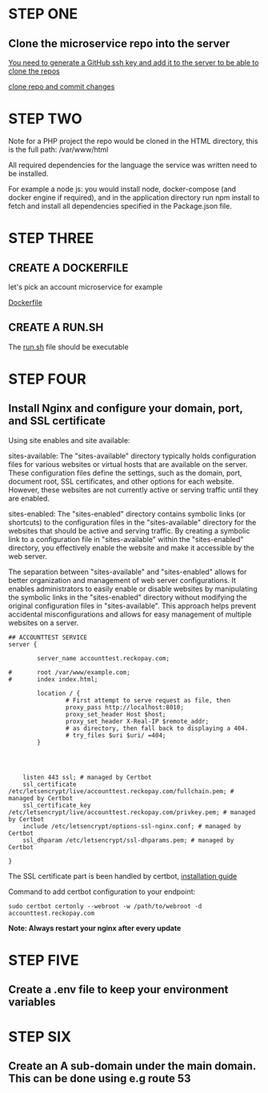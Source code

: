 # STEP ONE
## Clone the microservice repo into the server

[You need to generate a GitHub ssh key and add it to the server to be able to clone the repos](https://www.theserverside.com/blog/Coffee-Talk-Java-News-Stories-and-Opinions/GitHub-SSH-Key-Setup-Config-Ubuntu-Linux)

[clone repo and commit changes](https://learn.microsoft.com/en-us/azure/developer/javascript/how-to/with-visual-studio-code/clone-github-repository?tabs=create-repo-command-palette%2Cinitialize-repo-activity-bar%2Ccreate-branch-command-palette%2Ccommit-changes-command-palette%2Cpush-command-palette)


# STEP TWO
Note for a PHP project the repo would be cloned in the HTML directory, this is the full path: /var/www/html

All required dependencies for the language the service was written need to be installed.

For example a node js:
you would install node, docker-compose (and docker engine if required), and in the application directory run npm install to fetch and install all dependencies specified in the Package.json file.

# STEP THREE
## CREATE A DOCKERFILE
let's pick an account microservice for example

[Dockerfile](https://github.com/layor2257/Vertical-deployment/blob/main/Dockerfile)

## CREATE A RUN.SH

The [run.sh](https://github.com/layor2257/Vertical-deployment/blob/main/run.sh) file should be executable

# STEP FOUR
## Install Nginx and configure your domain, port, and SSL certificate

Using site enables and site available:

sites-available: The "sites-available" directory typically holds configuration files for various websites or virtual hosts that are available on the server. These configuration files define the settings, such as the domain, port, document root, SSL certificates, and other options for each website. However, these websites are not currently active or serving traffic until they are enabled.

sites-enabled: The "sites-enabled" directory contains symbolic links (or shortcuts) to the configuration files in the "sites-available" directory for the websites that should be active and serving traffic. By creating a symbolic link to a configuration file in "sites-available" within the "sites-enabled" directory, you effectively enable the website and make it accessible by the web server.

The separation between "sites-available" and "sites-enabled" allows for better organization and management of web server configurations. It enables administrators to easily enable or disable websites by manipulating the symbolic links in the "sites-enabled" directory without modifying the original configuration files in "sites-available". This approach helps prevent accidental misconfigurations and allows for easy management of multiple websites on a server.

```
## ACCOUNTTEST SERVICE
server {

        server_name accounttest.reckopay.com;

#       root /var/www/example.com;
#       index index.html;

        location / {
                # First attempt to serve request as file, then
                proxy_pass http://localhost:8010;
                proxy_set_header Host $host;
                proxy_set_header X-Real-IP $remote_addr;
                # as directory, then fall back to displaying a 404.
                # try_files $uri $uri/ =404;
        }




    listen 443 ssl; # managed by Certbot
    ssl_certificate /etc/letsencrypt/live/accounttest.reckopay.com/fullchain.pem; # managed by Certbot
    ssl_certificate_key /etc/letsencrypt/live/accounttest.reckopay.com/privkey.pem; # managed by Certbot
    include /etc/letsencrypt/options-ssl-nginx.conf; # managed by Certbot
    ssl_dhparam /etc/letsencrypt/ssl-dhparams.pem; # managed by Certbot

}
```
The SSL certificate part is been handled by certbot, [installation guide](https://www.inmotionhosting.com/support/website/ssl/lets-encrypt-ssl-ubuntu-with-certbot/)


Command to add certbot configuration to your endpoint:

```sudo certbot certonly --webroot -w /path/to/webroot -d accounttest.reckopay.com```

**Note: Always restart your nginx after every update**

# STEP FIVE
## Create a .env file to keep your environment variables

# STEP SIX
## Create an A sub-domain under the main domain. This can be done using e.g route 53



